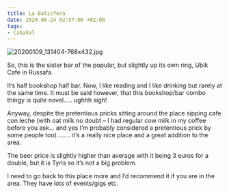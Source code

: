 ```yaml
---
title: La Batisfera
date: 2020-06-24 02:57:00 +02:00
tags:
- Cabañal
---
```


![20200109_131404-768x432.jpg](/uploads/20200109_131404-768x432.jpg)

So, this is the sister bar of the popular, but slightly up its own ring, Ubik Cafe in Russafa.

It’s half bookshop half bar. Now, I like reading and I like drinking but rarely at the same time. It must be said however, that this bookshop/bar combo thingy is quite novel….. ughhh sigh!

Anyway, despite the pretentious pricks sitting around the place sipping cafe con leche (with oat milk no doubt – I had regular cow milk in my coffee before you ask… and yes I’m probably considered a pretentious prick by some people too)…….. it’s a really nice place and a great addition to the area.

The beer price is slightly higher than average with it being 3 euros for a double, but it is Tyris so it’s not a big problem.

I need to go back to this place more and I’d recommend it if you are in the area. They have lots of events/gigs etc.